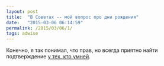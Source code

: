 ```yaml
---
layout: post
title:  "В Советах -- мой вопрос про дни рождения"
date:   "2015-03-06 06:14:59"
permalink: /2015/03/06/1/
tags: adwise
---
```



Конечно, я так понимал, что прав, но всегда приятно найти
подтверждение
[у тех, кто умней](http://artgorbunov.ru/bb/soviet/20150305/).
